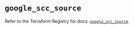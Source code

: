 # `google_scc_source`

Refer to the Terraform Registry for docs: [`google_scc_source`](https://registry.terraform.io/providers/hashicorp/google-beta/5.26.0/docs/resources/google_scc_source).
